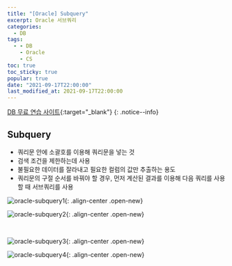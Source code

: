```yaml
---
title: "[Oracle] Subquery"
excerpt: Oracle 서브쿼리
categories:
  - DB
tags:
  - - DB
    - Oracle
    - CS
toc: true
toc_sticky: true
popular: true
date: "2021-09-17T22:00:00"
last_modified_at: 2021-09-17T22:00:00
---
```


[DB 무료 연습 사이트](http://www.sqlfiddle.com/){:target="\_blank"}
{: .notice--info}

## Subquery

- 쿼리문 안에 소괄호를 이용해 쿼리문을 넣는 것
- 검색 조건을 제한하는데 사용
- 불필요한 데이터를 잘라내고 필요한 컬럼의 값만 추출하는 용도
- 쿼리문의 구절 순서를 바꿔야 할 경우, 먼저 계산된 결과를 이용해 다음 쿼리를 사용할 때 서브쿼리를 사용

![oracle-subquery1](https://user-images.githubusercontent.com/62803763/133800545-d298ddd6-16b5-4d6c-aa24-b3801817bdfd.PNG){: .align-center .open-new}

![oracle-subquery2](https://user-images.githubusercontent.com/62803763/133800548-65566885-1a9c-4901-b865-6985d4cd33a3.PNG){: .align-center .open-new}

<br>

![oracle-subquery3](https://user-images.githubusercontent.com/62803763/133800550-70ad36aa-d9d8-4ecd-83f7-fc6530e6cf83.PNG){: .align-center .open-new}

![oracle-subquery4](https://user-images.githubusercontent.com/62803763/133800551-ad053050-3c9d-4987-b6ce-cc3b0bb54ec0.PNG){: .align-center .open-new}
